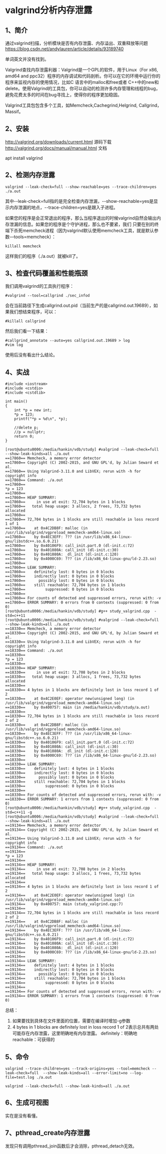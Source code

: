 # valgrind分析内存泄露

## 1、简介
通过valgrind扫描，分析模块是否有内存泄露、内存溢出、双重释放等问题
https://blog.csdn.net/andylauren/article/details/93189740

单词英文并没有找到。

Valgrind查找内存泄露利器：Valgrind是一个GPL的软件，用于Linux（For x86, amd64 and ppc32）程序的内存调试和代码剖析。你可以在它的环境中运行你的程序来监视内存的使用情况，比如C 语言中的malloc和free或者 C++中的new和 delete。使用Valgrind的工具包，你可以自动的检测许多内存管理和线程的bug，避免花费太多的时间在bug寻找上，使得你的程序更加稳固。

Valgrind工具包包含多个工具，如Memcheck,Cachegrind,Helgrind, Callgrind，Massif。

## 2、安装
http://valgrind.org/downloads/current.html
源码下载
http://valgrind.org/docs/manual/manual.html
文档

apt install valgrind

## 2、检测内存泄露
```
valgrind --leak-check=full --show-reachable=yes --trace-children=yes ./a.out
```
其中--leak-check=full指的是完全检查内存泄漏，--show-reachable=yes是显示内存泄漏的地点，--trace-children=yes是跟入子进程。

如果您的程序是会正常退出的程序，那么当程序退出的时候valgrind自然会输出内存泄漏的信息。如果您的程序是个守护进程，那么也不要紧，我们 只要在别的终端下杀死memcheck进程（因为valgrind默认使用memcheck工具，就是默认参数—tools=memcheck）：
```
killall memcheck
```
这样我们的程序（./a.out）就被kill了。

## 3、检查代码覆盖和性能瓶颈
我们调用valgrind的工具执行程序：
```
#valgrind --tool=callgrind ./sec_infod
```
会在当前路径下生成callgrind.out.pid（当前生产的是callgrind.out.19689），如果我们想结束程序，可以：
```
#killall callgrind
```
然后我们看一下结果：
```
#callgrind_annotate --auto=yes callgrind.out.19689 > log
#vim log
```
使用后没有看出什么结论。

## 4、实战
```
#include <iostream>
#include <cstdio>
#include <cstdlib>

int main()
{
    int *p = new int;
    *p = 123;
    printf("*p = %d\n", *p);
    
    //delete p;
    //p = nullptr;
    return 0;
}
```

```
[root@ubuntu0006:/media/hankin/vdb/study] #valgrind --leak-check=full --show-leak-kinds=all ./a.out
==17860== Memcheck, a memory error detector
==17860== Copyright (C) 2002-2015, and GNU GPL'd, by Julian Seward et al.
==17860== Using Valgrind-3.11.0 and LibVEX; rerun with -h for copyright info
==17860== Command: ./a.out
==17860==
*p = 123
==17860==
==17860== HEAP SUMMARY:
==17860==     in use at exit: 72,704 bytes in 1 blocks
==17860==   total heap usage: 3 allocs, 2 frees, 73,732 bytes allocated
==17860==
==17860== 72,704 bytes in 1 blocks are still reachable in loss record 1 of 1
==17860==    at 0x4C2DB8F: malloc (in /usr/lib/valgrind/vgpreload_memcheck-amd64-linux.so)
==17860==    by 0x4EC3EFF: ??? (in /usr/lib/x86_64-linux-gnu/libstdc++.so.6.0.21)
==17860==    by 0x40106F9: call_init.part.0 (dl-init.c:72)
==17860==    by 0x401080A: call_init (dl-init.c:30)
==17860==    by 0x401080A: _dl_init (dl-init.c:120)
==17860==    by 0x4000C69: ??? (in /lib/x86_64-linux-gnu/ld-2.23.so)
==17860==
==17860== LEAK SUMMARY:
==17860==    definitely lost: 0 bytes in 0 blocks
==17860==    indirectly lost: 0 bytes in 0 blocks
==17860==      possibly lost: 0 bytes in 0 blocks
==17860==    still reachable: 72,704 bytes in 1 blocks
==17860==         suppressed: 0 bytes in 0 blocks
==17860==
==17860== For counts of detected and suppressed errors, rerun with: -v
==17860== ERROR SUMMARY: 0 errors from 0 contexts (suppressed: 0 from 0)
[root@ubuntu0006:/media/hankin/vdb/study] #g++ study_valgrind.cpp  -std=c++11                                  [root@ubuntu0006:/media/hankin/vdb/study] #valgrind --leak-check=full --show-leak-kinds=all ./a.out
==18330== Memcheck, a memory error detector
==18330== Copyright (C) 2002-2015, and GNU GPL'd, by Julian Seward et al.
==18330== Using Valgrind-3.11.0 and LibVEX; rerun with -h for copyright info
==18330== Command: ./a.out
==18330==
*p = 123
==18330==
==18330== HEAP SUMMARY:
==18330==     in use at exit: 72,708 bytes in 2 blocks
==18330==   total heap usage: 3 allocs, 1 frees, 73,732 bytes allocated
==18330==
==18330== 4 bytes in 1 blocks are definitely lost in loss record 1 of 2
==18330==    at 0x4C2E0EF: operator new(unsigned long) (in /usr/lib/valgrind/vgpreload_memcheck-amd64-linux.so)
==18330==    by 0x400757: main (in /media/hankin/vdb/study/a.out)
==18330==
==18330== 72,704 bytes in 1 blocks are still reachable in loss record 2 of 2
==18330==    at 0x4C2DB8F: malloc (in /usr/lib/valgrind/vgpreload_memcheck-amd64-linux.so)
==18330==    by 0x4EC3EFF: ??? (in /usr/lib/x86_64-linux-gnu/libstdc++.so.6.0.21)
==18330==    by 0x40106F9: call_init.part.0 (dl-init.c:72)
==18330==    by 0x401080A: call_init (dl-init.c:30)
==18330==    by 0x401080A: _dl_init (dl-init.c:120)
==18330==    by 0x4000C69: ??? (in /lib/x86_64-linux-gnu/ld-2.23.so)
==18330==
==18330== LEAK SUMMARY:
==18330==    definitely lost: 4 bytes in 1 blocks
==18330==    indirectly lost: 0 bytes in 0 blocks
==18330==      possibly lost: 0 bytes in 0 blocks
==18330==    still reachable: 72,704 bytes in 1 blocks
==18330==         suppressed: 0 bytes in 0 blocks
==18330==
==18330== For counts of detected and suppressed errors, rerun with: -v
==18330== ERROR SUMMARY: 1 errors from 1 contexts (suppressed: 0 from 0)
[root@ubuntu0006:/media/hankin/vdb/study] #g++ study_valgrind.cpp  -std=c++11 -g
[root@ubuntu0006:/media/hankin/vdb/study] #valgrind --leak-check=full --show-leak-kinds=all ./a.out
==19134== Memcheck, a memory error detector
==19134== Copyright (C) 2002-2015, and GNU GPL'd, by Julian Seward et al.
==19134== Using Valgrind-3.11.0 and LibVEX; rerun with -h for copyright info
==19134== Command: ./a.out
==19134==
*p = 123
==19134==
==19134== HEAP SUMMARY:
==19134==     in use at exit: 72,708 bytes in 2 blocks
==19134==   total heap usage: 3 allocs, 1 frees, 73,732 bytes allocated
==19134==
==19134== 4 bytes in 1 blocks are definitely lost in loss record 1 of 2
==19134==    at 0x4C2E0EF: operator new(unsigned long) (in /usr/lib/valgrind/vgpreload_memcheck-amd64-linux.so)
==19134==    by 0x400757: main (study_valgrind.cpp:7)
==19134==
==19134== 72,704 bytes in 1 blocks are still reachable in loss record 2 of 2
==19134==    at 0x4C2DB8F: malloc (in /usr/lib/valgrind/vgpreload_memcheck-amd64-linux.so)
==19134==    by 0x4EC3EFF: ??? (in /usr/lib/x86_64-linux-gnu/libstdc++.so.6.0.21)
==19134==    by 0x40106F9: call_init.part.0 (dl-init.c:72)
==19134==    by 0x401080A: call_init (dl-init.c:30)
==19134==    by 0x401080A: _dl_init (dl-init.c:120)
==19134==    by 0x4000C69: ??? (in /lib/x86_64-linux-gnu/ld-2.23.so)
==19134==
==19134== LEAK SUMMARY:
==19134==    definitely lost: 4 bytes in 1 blocks
==19134==    indirectly lost: 0 bytes in 0 blocks
==19134==      possibly lost: 0 bytes in 0 blocks
==19134==    still reachable: 72,704 bytes in 1 blocks
==19134==         suppressed: 0 bytes in 0 blocks
==19134==
==19134== For counts of detected and suppressed errors, rerun with: -v
==19134== ERROR SUMMARY: 1 errors from 1 contexts (suppressed: 0 from 0)
```

总结：
1. 如果要找到具体在文件里面的位置，需要在编译时增加-g参数
2. 4 bytes in 1 blocks are definitely lost in loss record 1 of 2表示总共有两处可能存在内存泄露，这里明确地有内存泄露。
definitely：明确地
reachable：可获得的

## 5、命令
```
valgrind --trace-children=yes --track-origins=yes --tool=memcheck --leak-check=full  --show-leak-kinds=all --error-limit=no --log-file=test.log ./a.out

valgrind --leak-check=full --show-leak-kinds=all ./a.out
```
## 6、生成可视图
实在是没有看懂。

## 7、pthread_create内存泄露
发现只有调用pthread_join函数后才会消除，pthread_detach无效。





